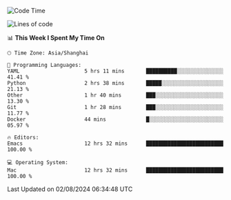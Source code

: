 <!--START_SECTION:waka-->
![Code Time](http://img.shields.io/badge/Code%20Time-2%2C109%20hrs%2032%20mins-blue)

![Lines of code](https://img.shields.io/badge/From%20Hello%20World%20I%27ve%20Written-308.0%20thousand%20lines%20of%20code-blue)

📊 **This Week I Spent My Time On** 

```text
🕑︎ Time Zone: Asia/Shanghai

💬 Programming Languages: 
YAML                     5 hrs 11 mins       ██████████░░░░░░░░░░░░░░░   41.41 % 
Python                   2 hrs 38 mins       █████░░░░░░░░░░░░░░░░░░░░   21.13 % 
Other                    1 hr 40 mins        ███░░░░░░░░░░░░░░░░░░░░░░   13.30 % 
Git                      1 hr 28 mins        ███░░░░░░░░░░░░░░░░░░░░░░   11.77 % 
Docker                   44 mins             █░░░░░░░░░░░░░░░░░░░░░░░░   05.97 % 

🔥 Editors: 
Emacs                    12 hrs 32 mins      █████████████████████████   100.00 % 

💻 Operating System: 
Mac                      12 hrs 32 mins      █████████████████████████   100.00 % 
```


 Last Updated on 02/08/2024 06:34:48 UTC
<!--END_SECTION:waka-->
